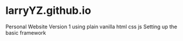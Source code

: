 # larryYZ.github.io
Personal Website
Version 1 using plain vanilla html css js
Setting up the basic framework
